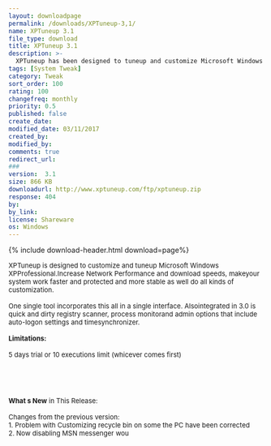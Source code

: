 ```yaml
---
layout: downloadpage
permalink: /downloads/XPTuneup-3,1/
name: XPTuneup 3.1
file_type: download
title: XPTuneup 3.1
description: >-
  XPTuneup has been designed to tuneup and customize Microsoft Windows XP Pro
tags: [System Tweak]
category: Tweak
sort_order: 100
rating: 100
changefreq: monthly
priority: 0.5
published: false
create_date: 
modified_date: 03/11/2017
created_by: 
modified_by: 
comments: true
redirect_url: 
### 
version:  3.1
size: 866 KB
downloadurl: http://www.xptuneup.com/ftp/xptuneup.zip
response: 404
by: 
by_link: 
license: Shareware
os: Windows
---
```


{% include download-header.html download=page%}

<p style="fix-download-text !important">
<p><font size="2"><p>XPTuneup is designed to customize and tuneup Microsoft Windows XPProfessional.Increase Network Performance and download speeds, makeyour system work faster and protected and more stable as well do all kinds of customization.<br />
<br />
One single tool incorporates this all in a single interface. Alsointegrated in 3.0 is quick and dirty registry scanner, process monitorand admin options that include auto-logon settings and timesynchronizer.<br />
<br />
<span><strong>Limitations:</strong></span><br />
<br />
5 days trial or 10 executions limit (whicever comes first)</p>
<!-- google_ad_section_end -->
<p>&#160;</p>
<div class="celltext_big"><br />
<br />
<strong>What s New</strong> in This Release:<br />
<br />
Changes from the previous version:<br />
1. Problem with Customizing recycle bin on some the PC have been corrected <br />
2. Now disabling MSN messenger wou</div></p></p>
